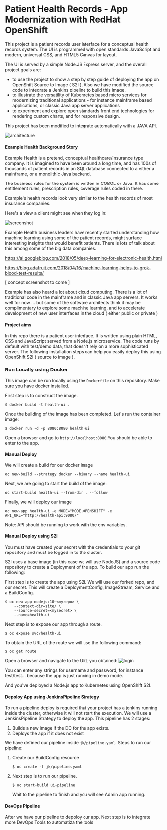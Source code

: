 # Patient Health Records - App Modernization with RedHat OpenShift

This project is a patient records user interface for a conceptual health records system. The UI is programmed with open standards JavaScript and modern, universal CSS, and HTML5 Canvas for layout.

The UI is served by a simple Node.JS Express server, and the overall project goals are:

- to use the project to show a step by step guide of deploying the app on OpenShift Source to Image ( S2I ). Also we have modified the source code to integrate a Jenkins pipeline to build this image.
- to illustrate the versatility of Kubernetes based micro services for modernizing traditional applications - for instance mainframe based applications, or classic Java app server applications
- to experiment and explore open standards front end technologies for rendering custom charts, and for responsive design.

This project has been modified to integrate automatically with a JAVA API.

![architecture](./design/app-modernization-openshift-s2i-architecture-diagram.png)


#### Example Health Background Story

Example Health is a pretend, conceptual healthcare/insurance type company. It is imagined to have been around a long time, and has 100s of thousands of patient records in an SQL database connected to a either a mainframe, or a monolithic Java backend.

The business rules for the system is written in COBOL or Java. It has some entitlement rules, prescription rules, coverage rules coded in there.

Example's health records look very similar to the health records of most insurance companies.

Here's a view a client might see when they log in:

![screenshot](./design/mockup.png)

Example Health business leaders have recently started understanding how machine learning using some of the patient records, might surface interesting insights that would benefit patients. There is lots of talk about this among some of the big data companies.

https://ai.googleblog.com/2018/05/deep-learning-for-electronic-health.html

https://blog.adafruit.com/2018/04/16/machine-learning-helps-to-grok-blood-test-results/

[ concept screenshot to come ]

Example has also heard a lot about cloud computing. There is a lot of traditional code in the mainframe and in classic Java app servers. It works well for now ... but some of the software architects think it may be complimentary to explore some machine learning, and to accelerate development of new user interfaces in the cloud ( either public or private )


#### Project aims

In this repo there is a patient user interface. It is written using plain HTML, CSS and JavaScript served from a Node.js microservice. The code runs by default with test/demo data, that doesn't rely on a more sophisticated server. The following installation steps can help you easily deploy this using OpenShift S2I ( source to image ).

### Run Locally using Docker

This image can be run locally using the `Dockerfile` on this repository. Make sure you have docker installed. 

First step is to construct the image.
```
$ docker build -t health-ui .
```

Once the building of the image has been completed. Let's run the container image:
```
$ docker run -d -p 8080:8080 health-ui
```

Open a browser and go to `http://localhost:8080`.You should be able to enter to the app.

#### Manual Deploy

We will create a build for our docker image

```
oc new-build --strategy docker --binary --name health-ui
```
Next, we are going to start the build of the image:
```
oc start-build health-ui --from-dir . --follow
```
Finally, we will deploy our image
```
oc new-app health-ui -e MODE="MODE.OPENSHIFT" -e API_URL="http://health-api:9080/"
```
Note: API should be running to work with the env variables.

#### Manual Deploy using S2I

You must have created your secret with the credentials to your git repository and must be logged in to the cluster.

S2I uses a base image (in this case we will use NodeJS) and a source code repository to create a Deployment of the app. To build our app run the following:

First step is to create the app using S2I. We will use our forked repo, and our secret. This will create a DeploymentConfig, ImageStream, Service and a BuildConfig.

```
$ oc new-app nodejs:10~<myrepo> \
    --context-dir=site/ \
    --source-secret=<mysecret> \
    --name=health-ui
``` 

Next step is to expose our app through a route.
```
$ oc expose svc/health-ui
```

To obtain the URL of the route we will use the following command:
```
$ oc get route
```

Open a browser and navigate to the URL you obtained:
![login](./images/login.png)

You can enter any strings for username and password, for instance test/test... because the app is just running in demo mode.

And you've deployed a Node.js app to Kubernetes using OpenShift S2I.

#### Depoloy App using JenkinsPipeline Strategy

To run a pipeline deploy is required that your project has a jenkins running inside the cluster, otherwise it will not start the execution.
We will use a JenkinsPipeline Strategy to deploy the app. This pipeline has 2 stages:
1. Builds a new image if the DC for the app exists.
2. Deploys the app if it does not exist.


We have defined our pipeline inside `jk/pipeline.yaml`. Steps to run our pipeline:
1. Create our BuildConfig resource
   ```
   $ oc create -f jk/pipeline.yaml
   ```
2. Next step is to run our pipeline.
   ```
   $ oc start-build ui-pipeline
   ```
   Wait to the pipeline to finish and you will see Admin app running.

####  DevOps Pipeline

After we have our pipeline to depoloy our app. Next step is to integrate more DevOps Tools to automatiza the tools
